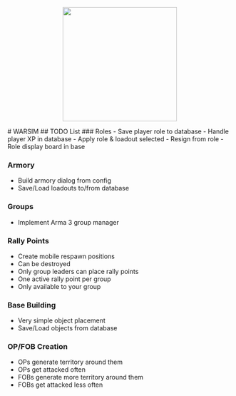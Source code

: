 <p align="center">
  <img src="https://raw.githubusercontent.com/jameslkingsley/WARSIM.Altis/master/assets/logo_blue_512.png" width="256">
</p>
# WARSIM
## TODO List
### Roles
- Save player role to database
- Handle player XP in database
- Apply role & loadout selected
- Resign from role
- Role display board in base

### Armory
- Build armory dialog from config
- Save/Load loadouts to/from database

### Groups
- Implement Arma 3 group manager

### Rally Points
- Create mobile respawn positions
- Can be destroyed
- Only group leaders can place rally points
- One active rally point per group
- Only available to your group

### Base Building
- Very simple object placement
- Save/Load objects from database

### OP/FOB Creation
- OPs generate territory around them
- OPs get attacked often
- FOBs generate more territory around them
- FOBs get attacked less often

